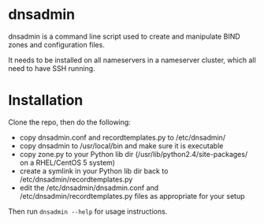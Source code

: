 dnsadmin
========

dnsadmin is a command line script used to create and manipulate BIND zones
and configuration files.

It needs to be installed on all nameservers in a nameserver cluster, which all
need to have SSH running.

Installation
============
Clone the repo, then do the following:
 - copy dnsadmin.conf and recordtemplates.py to /etc/dnsadmin/
 - copy dnsadmin to /usr/local/bin and make sure it is executable
 - copy zone.py to your Python lib dir (/usr/lib/python2.4/site-packages/
   on a RHEL/CentOS 5 system)
 - create a symlink in your Python lib dir back to /etc/dnsadmin/recordtemplates.py
 - edit the /etc/dnsadmin/dnsadmin.conf and /etc/dnsadmin/recordtemplates.py
   files as appropriate for your setup

Then run `dnsadmin --help` for usage instructions.
